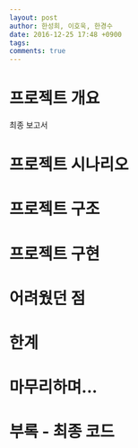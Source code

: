 ```yaml
---
layout: post
author: 한성희, 이호욱, 한경수
date: 2016-12-25 17:48 +0900
tags: 
comments: true
---
```

# 프로젝트 개요

최종 보고서


# 프로젝트 시나리오 


# 프로젝트 구조

# 프로젝트 구현


# 어려웠던 점

# 한계

# 마무리하며...

# 부록 - 최종 코드

``` cpp

```
